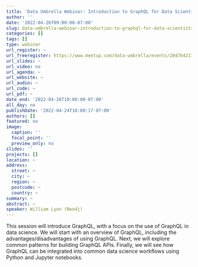```yaml
---
title: 'Data Umbrella Webinar: Introduction to GraphQL for Data Scientists'
author: ''
date: '2022-04-26T09:00:00-07:00'
slug: data-umbrella-webinar-introduction-to-graphql-for-data-scientists
categories: []
tags: []
type: webinar
url_register: ~
url_freeregister: https://www.meetup.com/data-umbrella/events/284764217/
url_slides: ~
url_video: no
url_agenda: ~
url_website: ~
url_audio: ~
url_code: ~
url_pdf: ~
date_end: '2022-04-26T10:00:00-07:00'
all_day: no
publishDate: '2022-04-24T18:00:17-07:00'
authors: []
featured: no
image:
  caption: ''
  focal_point: ''
  preview_only: no
slides: ''
projects: []
location: ~
address:
  street: ~
  city: ~
  region: ~
  postcode: ~
  country: ~
summary: ~
abstract: ~
speaker: William Lyon (Neo4j)
---
```

<!--more-->
This session will introduce GraphQL, with a focus on the use of GraphQL in data science. We will start with an overview of GraphQL, including the advantages/disadvantages of using GraphQL. Next, we will explore common patterns for building GraphQL APIs. Finally, we will see how GraphQL can be integrated into common data science workflows using Python and Jupyter notebooks.